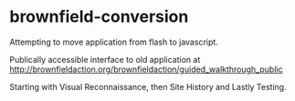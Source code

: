 brownfield-conversion
=====================

Attempting to move application from flash to javascript.

Publically accessible interface to old application at http://brownfieldaction.org/brownfieldaction/guided_walkthrough_public

Starting with Visual Reconnaissance, then Site History and Lastly Testing.


